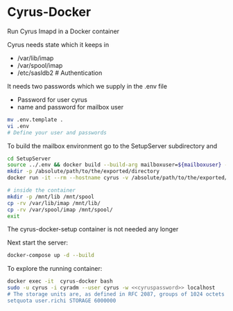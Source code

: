# Cyrus-Docker
Run Cyrus Imapd in a Docker container

Cyrus needs state which it keeps in
* /var/lib/imap
* /var/spool/imap
* /etc/sasldb2 # Authentication

It needs two passwords which we supply in the .env file
* Password for user cyrus
* name and password for mailbox user

```bash
mv .env.template .
vi .env
# Define your user and passwords
```

To build the mailbox environment go to the SetupServer subdirectory and

```bash
cd SetupServer
source ../.env && docker build --build-arg mailboxuser=${mailboxuser} --build-arg mailboxpassword=${mailboxpassword} --build-arg cyruspassword=${cyruspassword} -t richardeigenmann/cyrus-docker-setup:latest .
mkdir -p /absolute/path/to/the/exported/directory
docker run -it --rm --hostname cyrus -v /absolute/path/to/the/exported/directory:/mnt richardeigenmann/cyrus-docker-setup:latest

# inside the container
mkdir -p /mnt/lib /mnt/spool
cp -rv /var/lib/imap /mnt/lib/
cp -rv /var/spool/imap /mnt/spool/
exit
```

The cyrus-docker-setup container is not needed any longer

Next start the server:

```bash
docker-compose up -d --build
```

To explore the running container:
```bash
docker exec -it  cyrus-docker bash
sudo -u cyrus -i cyradm --user cyrus -w <<cyruspassword>> localhost
# The storage units are, as defined in RFC 2087, groups of 1024 octets (i.e. Kilobytes). see https://www.cyrusimap.org/imap/reference/manpages/systemcommands/cyradm.html
setquota user.richi STORAGE 6000000
```
